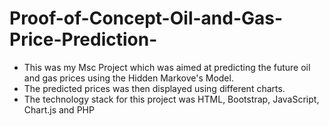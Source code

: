 # Proof-of-Concept-Oil-and-Gas-Price-Prediction-

- This was my Msc Project which was aimed at predicting the future oil and gas prices using the Hidden Markove's Model.
- The predicted prices was then displayed using different charts.
- The technology stack for this project was HTML, Bootstrap, JavaScript, Chart.js and PHP

